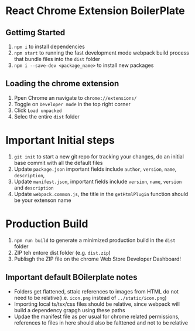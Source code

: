 # React Chrome Extension BoilerPlate

## Gettimg Started

1. `npm i` to install dependencies
2. `npm start` to running the fast development mode webpack build process that bundle files into the `dist` folder
3. `npm i --save-dev <package_name>` to install new packages

## Loading the chrome extension

1. Ppen Chrome an navigate to `chrome://extensions/`
2. Toggle on `Developer mode` in the top right corner
3. Click `Load unpacked`
4. Selec the entire `dist` folder

# Important Initial steps

1. `git init` to start a new git repo for tracking your changes, do an initial base commit with all the default files
2. Update `package.json` important fields include `author`, `version`, `name`, `description`,
3. Update `manifest.json`, important fields include `version`, `name`, `version` and `description`
4. Update `webpack.common.js`, the title in the `getHtmlPlugin` function should be your extenson name

# Production Build

1. `npm run build` to generate a minimized production build in the `dist` folder
2. ZIP teh entore dist folder (e.g. `dist.zip`)
3. Publisgh the ZIP file on the chrome Web Store Developer Dashboard!

## Important default BOilerplate notes

- Folders get flattened, sttaic references to images from HTML do not need to be relative(i.e. `icon.png` instead of `../static/icon.png`)
- Importing local ts/tsx/css files should be relative, since webpack will build a dependency grapgh using these paths
- Updae the manifest file as per usual for chrome related permissions, references to files in here should also be falttened and not to be relative
